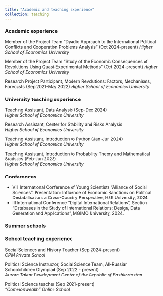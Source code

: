 ```yaml
---
title: "Academic and teaching experience"
collection: teaching
---
```


### Academic experience
Member of the Project Team “Dyadic Approach to the International Political Conflicts and Cooperation Problems Analysis” (Oct 2024-present)
_Higher School of Economics University_

Member of the Project Team “Study of the Economic Consequences of Revolutions Using Quasi-Experimental Methods” (Oct 2024-present)
_Higher School of Economics University_

Research Project Participant, Modern Revolutions: Factors, Mechanisms, Forecasts (Sep 2021-May 2022)
_Higher School of Economics University_

### University teaching experience
Teaching Assistant, Data Analysis (Sep-Dec 2024)\
_Higher School of Economics University_

Research Assistant, Center for Stability and Risks Analysis\
_Higher School of Economics University_

Teaching Assistant, Introduction to Python (Jan-Jun 2024)\
_Higher School of Economics University_

Teaching Assistant, Introduction to Probability Theory and Mathematical Statistics (Feb-Jun 2023)\
_Higher School of Economics University_

### Conferences
* VIII International Conference of Young Scientists “Alliance of Social Sciences”. Presentation: Influence of Economic Sanctions on Political Destabilisation: a Cross-Country Perspective, HSE University, 2024.
* III International Conference “Digital International Relations”, Section “Databases in the Study of International Relations: Design, Data Generation and Applications”, MGIMO University, 2024.
### Summer schools

### School teaching experience
Social Sciences and History Teacher (Sep 2024-present)\
_CPM Private School_

Political Science Instructor, Social Science Team, All-Russian Schoolchildren Olympiad (Sep 2022 - present)\
_Aurora Talent Development Center of the Republic of Bashkortostan_

Political Science teacher (Sep 2021-present)\
_“Commonwealth” Online School_
